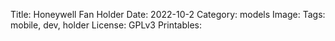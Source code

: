 Title: Honeywell Fan Holder
Date: 2022-10-2
Category: models
Image: 
Tags: mobile, dev, holder
License: GPLv3
Printables: 